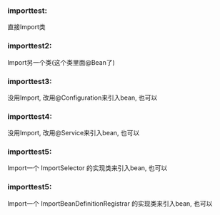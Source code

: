 ### importtest:
直接Import类
### importtest2:
Import另一个类(这个类里面@Bean了)
### importtest3:
没用Import, 改用@Configuration来引入bean, 也可以
### importtest4:
没用Import, 改用@Service来引入bean, 也可以
### importtest5:
Import一个 ImportSelector 的实现类来引入bean, 也可以
### importtest5:
Import一个 ImportBeanDefinitionRegistrar 的实现类来引入bean, 也可以



